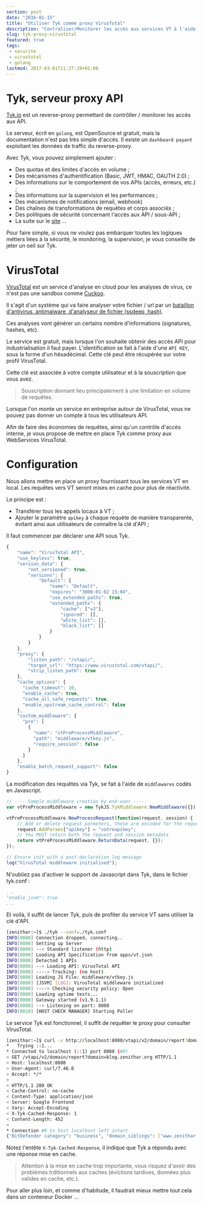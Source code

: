 ```yaml
---
section: post
date: "2016-01-15"
title: "Utiliser Tyk comme proxy VirusTotal"
description: "Centraliser/Monitorer les accès aux services VT à l'aide du proxy golang Tyk."
slug: tyk-proxy-virustotal
featured: true
tags:
 - securite
 - virustotal
 - golang
lastmod: 2017-03-01T11:27:29+01:00
---
```


# Tyk, serveur proxy API

[Tyk.io](https://tyk.io/) est un reverse-proxy permettant de contrôller /
monitorer les accès aux API.

Le serveur, écrit en `golang`, est OpenSource et gratuit, mais la documentation
n'est pas très simple d'accès. Il existe un `dashboard payant` exploitant les
données de traffic du reverse-proxy.

Avec Tyk, vous pouvez simplement ajouter :

  * Des quotas et des limites d'accès en volume ;
  * Des mécanismes d'authentification (Basic, JWT, HMAC, OAUTH 2.0) ;
  * Des informations sur le comportement de vos APIs (accès, erreurs, etc.) ;
  * Des informations sur la supervision et les performances ;
  * Des mécanismes de notifications (email, webhook)
  * Des chaînes de transformations de requêtes et corps associés ;
  * Des politiques de sécurité concernant l'accès aux API / sous-API ;
  * La suite sur le [site](https://tyk.io/) ...

Pour faire simple, si vous ne voulez pas embarquer toutes les logiques métiers
liées à la sécurité, le monitoring, la supervision, je vous conseille de jeter
un oeil sur Tyk.

# VirusTotal

[VirusTotal](http://www.virustotal.com) est un service d'analyse en cloud pour
les analyses de virus, ce n'est pas une sandbox comme [Cuckoo](https://cuckoosandbox.org/).

Il s'agit d'un système qui va faire analyser votre fichier / url par un [bataillon
d'antivirus, antimalware, d'analyseur de fichier (ssdeep, hash)](https://www.virustotal.com/en/about/credits/).

Ces analyses vont générer un certains nombre d'informations (signatures, hashes, etc).

Le service est gratuit, mais lorsque l'on souhaite obtenir des accès API
pour industrialisation il faut payer.
L'identification se fait à l'aide d'une `API KEY`, sous la forme d'un héxadécimal.
Cette clé peut être récupérée sur votre profil VirusTotal.

Cette clé est associée à votre compte utilisateur et à la souscription que vous
avez.

> Souscription donnant lieu principalement à une limitation en volume de requêtes.

Lorsque l'on monte un service en entreprise autour de VirusTotal, vous ne pouvez
pas donner un compte à tous les utilisateurs API.

Afin de faire des économies de requêtes, ainsi qu'un contrôle d'accès interne,
je vous propose de mettre en place Tyk comme proxy aux WebServices VirusTotal.

# Configuration

Nous allons mettre en place un proxy fournissant tous les services VT en local.
Les requêtes vers VT seront mises en cache pour plus de réactivité.

Le principe est :

  * Transférer tous les appels locaux à VT ;
  * Ajouter le paramètre `apikey` à chaque requète de manière transparente, évitant
    ainsi aux utilisateurs de connaître la clé d'API ;

Il faut commencer par déclarer une API sous Tyk.

```js
{
    "name": "VirusTotal API",
    "use_keyless": true,
    "version_data": {
        "not_versioned": true,
        "versions": {
            "Default": {
                "name": "Default",
                "expires": "3000-01-02 15:04",
                "use_extended_paths": true,
                "extended_paths": {
                    "cache": ["v2"],
                    "ignored": [],
                    "white_list": [],
                    "black_list": []
                }
            }
        }
    },
    "proxy": {
        "listen_path": "/vtapi/",
        "target_url": "https://www.virustotal.com/vtapi/",
        "strip_listen_path": true
    },
    "cache_options": {
      "cache_timeout": 10,
      "enable_cache": true,
      "cache_all_safe_requests": true,
      "enable_upstream_cache_control": false
    },
    "custom_middleware": {
      "pre": [
        {
          "name": "vtPreProcessMiddleware",
          "path": "middleware/vtkey.js",
          "require_session": false
        }
      ]
    },
    "enable_batch_request_support": false
}
```

La modification des requêtes via Tyk, se fait à l'aide de `middlewares` codés en
Javascript.

```js
// ---- Sample middleware creation by end-user -----
var vtPreProcessMiddleware = new TykJS.TykMiddleware.NewMiddleware({});

vtPreProcessMiddleware.NewProcessRequest(function(request, session) {
    // Add or delete request parmeters, these are encoded for the request as needed.
    request.AddParams["apikey"] = "votreapikey";
    // You MUST return both the request and session metadata
    return vtPreProcessMiddleware.ReturnData(request, {});
});

// Ensure init with a post-declaration log message
log("VirusTotal middleware initialised");
```

N'oubliez pas d'activer le support de Javascript dans Tyk, dans le fichier tyk.conf :
```yaml
...
"enable_jsvm": true
...
```

Et voilà, il suffit de lancer Tyk, puis de profiter du service VT sans utiliser
la clé d'API.

```sh
[zenithar:~]$ ./tyk --conf=./tyk.conf                                                                                                                                                    INFO[0000] Hostname set:                                
INFO[0000] Connection dropped, connecting..             
INFO[0000] Setting up Server                            
INFO[0000] --> Standard listener (http)                 
INFO[0000] Loading API Specification from apps/vt.json  
INFO[0000] Detected 1 APIs                              
INFO[0000] --> Loading API: VirusTotal API              
INFO[0000] ----> Tracking: (no host)                    
INFO[0000] Loading JS File: middleware/vtkey.js         
INFO[0000] [JSVM] [LOG]: VirusTotal middleware initialised
INFO[0000] ----> Checking security policy: Open         
INFO[0000] Loading uptime tests...                      
INFO[0000] Gateway started (v1.9.1.1)                   
INFO[0000] --> Listening on port: 8080                  
INFO[0010] [HOST CHECK MANAGER] Starting Poller  
```

Le service Tyk est fonctionnel, il suffit de requêter le proxy pour consulter
VirusTotal.

```sh
[zenithar:~]$ curl -v http://localhost:8080/vtapi/v2/domain/report?domain=blog.zenithar.org
*   Trying ::1...
* Connected to localhost (::1) port 8080 (#0)
> GET /vtapi/v2/domain/report?domain=blog.zenithar.org HTTP/1.1
> Host: localhost:8080
> User-Agent: curl/7.46.0
> Accept: */*
>
< HTTP/1.1 200 OK
< Cache-Control: no-cache
< Content-Type: application/json
< Server: Google Frontend
< Vary: Accept-Encoding
< X-Tyk-Cached-Response: 1
< Content-Length: 452
<
* Connection #0 to host localhost left intact
{"BitDefender category": "business", "domain_siblings": ["www.zenithar.org"], "whois": null, "response_code": 1, "verbose_msg": "Domain found in dataset", "Websense ThreatSeeker category": "uncategorized", "Webutation domain info": {"Verdict": "unsure", "Adult content": "no", "Safety score": 70}, "resolutions": [{"last_resolved": "2014-11-13 00:00:00", "ip_address": "176.31.112.5"}], "detected_urls": [], "categories": ["business", "uncategorized"]}
```

Notez l'entête `X-Tyk-Cached-Response`, il indique que Tyk a répondu avec une
réponse mise en cache.

> Attention à la mise en cache trop importante, vous risquez d'avoir des
problèmes trditionnels aux caches (évictions tardives, données plus valides en
cache, etc.).

Pour aller plus loin, et comme d'habitude, il faudrait mieux mettre tout cela
dans un conteneur Docker ...

